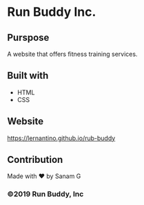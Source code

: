 # Run Buddy Inc.

## Purspose
A website that offers fitness training services.

## Built with
* HTML
* CSS

## Website
https://lernantino.github.io/rub-buddy

## Contribution
Made with ❤️ by Sanam G

### ©️2019 Run Buddy, Inc 
